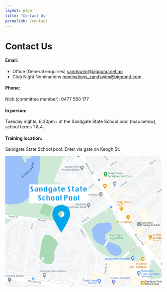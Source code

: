 ```yaml
---
layout: page
title: "Contact Us"
permalink: /contact
---
```

# Contact Us

 
#### Email:   

* Office (General enquiries)            <sandswim@bigpond.net.au>
* Club Night Nominations                <nominations_sandswim@bigpond.com>

#### Phone:
Nick (committee member): 0477 560 177

#### In person:
Tuesday nights, 6:30pm+ at the Sandgate State School pool (map below), school terms 1 & 4.


#### Training location:
Sandgate State School pool. Enter via gate on Keogh St.

<img src="images/pool-map.png" alt="Pool on the map" style="width:750px;" />

